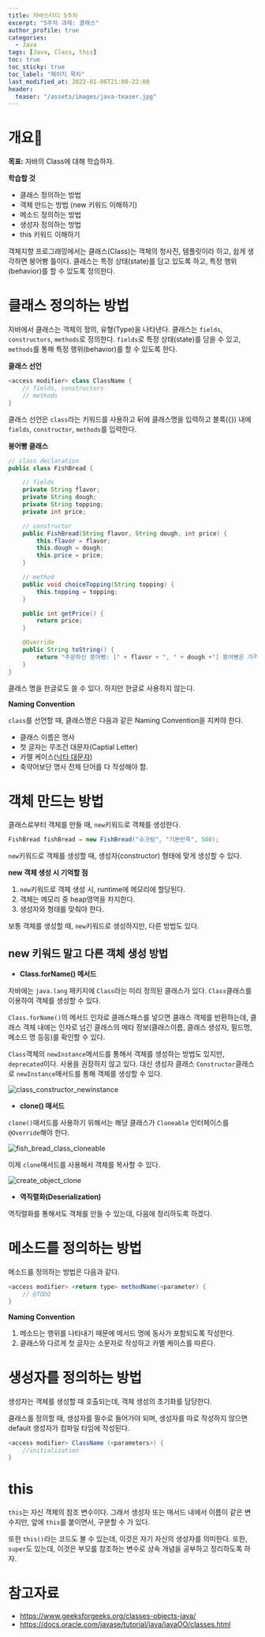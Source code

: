 ```yaml
---
title: 자바스터디 5주차
excerpt: "5주차 과제: 클래스"
author_profile: true
categories:
  - Java
tags: [Java, Class, this]
toc: true
toc_sticky: true
toc_label: "페이지 목차"
last_modified_at: 2022-01-06T21:00-22:00
header:
  teaser: "/assets/images/java-teaser.jpg"
---
```


# 개요🙌

**목표:** 자바의 Class에 대해 학습하자.

**학습할 것**

* 클래스 정의하는 방법
* 객체 만드는 방법 (new 키워드 이해하기)
* 메소드 정의하는 방법
* 생성자 정의하는 방법
* this 키워드 이해하기

객체지향 프로그래밍에서는 클래스(Class)는 객체의 청사진, 템플릿이라 하고, 쉽게 생각하면 붕어빵 틀이다. 클래스는 특정 상태(state)를 담고 있도록 하고, 특정 행위(behavior)를 할 수 있도록 정의한다.

# 클래스 정의하는 방법

자바에서 클래스는 객체의 정의, 유형(Type)을 나타낸다. 클래스는 `fields`, `constructors`, `methods`로 정의한다. `fields`로 특정 상태(state)를 담을 수 있고, `methods`를 통해 특정 행위(behavior)를 할 수 있도록 한다.

**클래스 선언**

```java
<access modifier> class ClassName {
    // fields, constructors
    // methods
}
```

클래스 선언은 `class`라는 키워드를 사용하고 뒤에 클래스명을 입력하고 블록({}) 내에 `fields`, `constructor`, `methods`를 입력한다.

**붕어빵 클래스**

```java
// class declaration
public class FishBread {

    // fields
    private String flavor;
    private String dough;
    private String topping;
    private int price;

    // constructor
    public FishBread(String flavor, String dough, int price) {
        this.flavor = flavor;
        this.dough = dough;
        this.price = price;
    }

    // method
    public void choiceTopping(String topping) {
        this.topping = topping;
    }

    public int getPrice() {
        return price;
    }

    @Override
    public String toString() {
        return "주문하신 붕어빵: [" + flavor + ", " + dough +"] 붕어빵은 가격 " + price + " 원 입니다.";
    }
}
```

클래스 명을 한글로도 쓸 수 있다. 하지만 한글로 사용하지 않는다.

**Naming Convention**

`class`를 선언할 때, 클래스명은 다음과 같은 Naming Convention을 지켜야 한다.

* 클래스 이름은 명사
* 첫 글자는 무조건 대문자(Captial Letter)
* 카멜 케이스([낙타 대문자](https://ko.wikipedia.org/wiki/%EB%82%99%ED%83%80_%EB%8C%80%EB%AC%B8%EC%9E%90))
* 축약어보단 명사 전체 단어를 다 작성해야 함.

# 객체 만드는 방법

클래스로부터 객체를 만들 때, `new`키워드로 객체를 생성한다.

```java
FishBread fishBread = new FishBread("슈크림", "기본반죽", 500);
```

`new`키워드로 객체를 생성할 때, 생성자(constructor) 형태에 맞게 생성할 수 있다.

**new 객체 생성 시 기억할 점**

1. `new`키워드로 객체 생성 시, runtime에 메모리에 할당된다.
2. 객체는 메모리 중 heap영역을 차지한다.
3. 생성자와 형태를 맞춰야 한다.

보통 객체를 생성할 때, `new`키워드로 생성하지만, 다른 방법도 있다.

## new 키워드 말고 다른 객체 생성 방법

* **Class.forName() 메서드**

자바에는 `java.lang` 패키지에 `Class`라는 미리 정의된 클래스가 있다. `Class`클래스를 이용하여 객체를 생성할 수 있다.

`Class.forName()`의 메서드 인자로 클래스패스를 넣으면 클래스 객체를 반환하는데, 클래스 객체 내에는 인자로 넘긴 클래스의 메타 정보(클래스이름, 클래스 생성자, 필드명, 메소드 명 등등)를 확인할 수 있다.

`Class`객체의 `newInstance`메서드를 통해서 객체를 생성하는 방법도 있지만, `deprecated`이다. 사용을 권장하지 않고 있다. 대신 생성자 클래스 `Constructor`클래스로 `newInstance`매서드를 통해 객체를 생성할 수 있다.

![class_constructor_newinstance](\assets\images\java-study\5\class_constructor_newinstance.png)

* **clone() 매서드**

`clone()`매서드를 사용하기 위해서는 해당 클래스가 `Cloneable` 인터페이스를 `@Override`해야 한다. 

![fish_bread_class_cloneable](\assets\images\java-study\5\fish_bread_class_cloneable.png)

이제 `clone`매서드를 사용해서 객체를 복사할 수 있다.

![create_object_clone](\assets\images\java-study\5\create_object_clone.png)

* **역직렬화(Deserialization)**

역직렬화를 통해서도 객체를 만들 수 있는데, 다음에 정리하도록 하겠다.

# 메소드를 정의하는 방법

메소드를 정의하는 방법은 다음과 같다.

```java
<access modifier> <return type> methodName(<parameter) {
    // @TODO
}
```

**Naming Convention**

1. 메소드는 행위를 나타내기 때문에 메서드 명에 동사가 포함되도록 작성한다.
2. 클래스와 다르게 첫 글자는 소문자로 작성하고 카멜 케이스를 따른다. 

# 생성자를 정의하는 방법

생성자는 객체를 생성할 때 호출되는데, 객체 생성의 초기화를 담당한다.

클래스를 정의할 때, 생성자를 필수로 들어가야 되며, 생성자를 따로 작성하지 않으면 default 생성자가 컴파일 타임에 작성된다.

```java
<access modifier> ClassName (<parameters>) {
    //initialization
}
```

# this

`this`는 자신 객체의 참조 변수이다. 그래서 생성자 또는 매서드 내에서 이름이 같은 변수지만, 앞에 `this`를 붙이면서, 구분할 수 가 있다.

또한 `this()`라는 코드도 볼 수 있는데, 이것은 자기 자신의 생성자를 의미한다. 또한, `super`도 있는데, 이것은 부모를 참조하는 변수로 상속 개념을 공부하고 정리하도록 하자.

# 참고자료

* <https://www.geeksforgeeks.org/classes-objects-java/>
* <https://docs.oracle.com/javase/tutorial/java/javaOO/classes.html>

